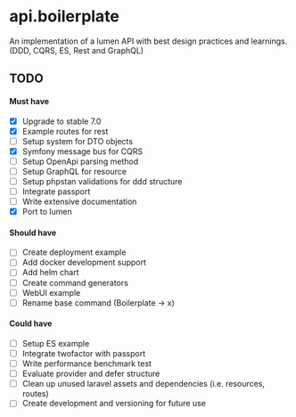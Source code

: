 # api.boilerplate
An implementation of a lumen API with best design practices and learnings. (DDD, CQRS, ES, Rest and GraphQL)

## TODO

#### Must have
- [x] Upgrade to stable 7.0
- [x] Example routes for rest
- [ ] Setup system for DTO objects
- [x] Symfony message bus for CQRS
- [ ] Setup OpenApi parsing method
- [ ] Setup GraphQL for resource
- [ ] Setup phpstan validations for ddd structure
- [ ] Integrate passport
- [ ] Write extensive documentation
- [x] Port to lumen

#### Should have
- [ ] Create deployment example
- [ ] Add docker development support
- [ ] Add helm chart
- [ ] Create command generators
- [ ] WebUI example
- [ ] Rename base command (Boilerplate -> x)

#### Could have
- [ ] Setup ES example
- [ ] Integrate twofactor with passport
- [ ] Write performance benchmark test
- [ ] Evaluate provider and defer structure
- [ ] Clean up unused laravel assets and dependencies (i.e. resources, routes)
- [ ] Create development and versioning for future use
